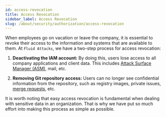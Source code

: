 ```yaml
---
id: access-revocation
title: Access Revocation
sidebar_label: Access Revocation
slug: /about/security/authorization/access-revocation
---
```


When employees go on vacation
or leave the company,
it is essential to revoke their access
to the information and systems
that are available to them.
At `Fluid Attacks`,
we have a two-step process
for access revocation:

1. **Deactivating the IAM account:**
  By doing this,
  users lose access to all company applications
  and client data.
  This includes
  [Attack Surface Manager (ASM)](https://app.fluidattacks.com/),
  mail, etc.

1. **Removing Git repository access:**
  Users can no longer see confidential information
  from the repository,
  such as registry images, private issues,
  [merge requests](https://docs.gitlab.com/ee/user/project/merge_requests/),
  etc.

It is worth noting
that easy access revocation is fundamental
when dealing with sensitive data in an organization.
That is why we have put so much effort
into making this process as simple as possible.

